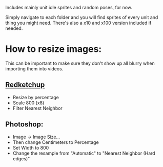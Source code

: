Includes mainly unit idle sprites and random poses, for now.

Simply navigate to each folder and you will find sprites of every unit and thing you might need. There's also a x10 and x100 version included if needed.

# How to resize images:
This can be important to make sure they don't show up all blurry when importing them into videos.

## [Redketchup](https://redketchup.io/bulk-image-resizer)
- Resize by percentage
- Scale 800 (x8)
- Filter Nearest Neighbor

## Photoshop:
- Image -> Image Size...
- Then change Centimeters to Percentage
- Set Width to 800
- Change the resample from "Automatic" to "Nearest Neighbor (Hard edges)"